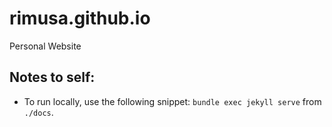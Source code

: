 # rimusa.github.io
Personal Website


## Notes to self:

* To run locally, use the following snippet: ``bundle exec jekyll serve`` from ``./docs``.